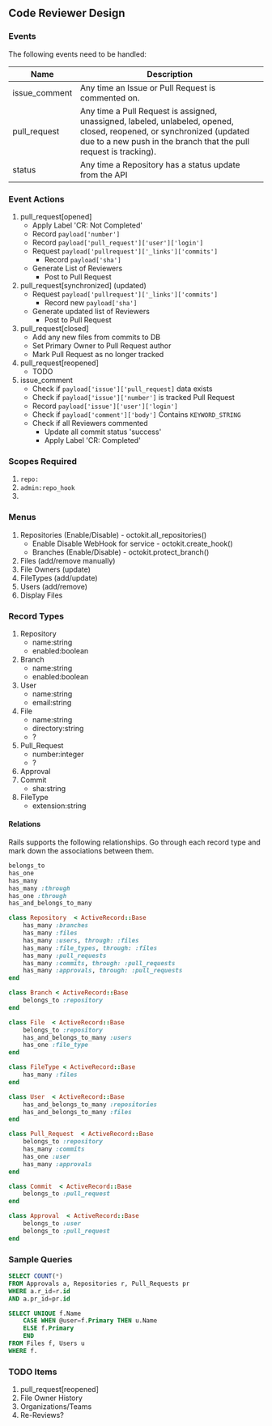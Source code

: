 ## Code Reviewer Design

### Events
The following events need to be handled:

Name | Description
---- | ------------
issue_comment | Any time an Issue or Pull Request is commented on.
pull_request | Any time a Pull Request is assigned, unassigned, labeled, unlabeled, opened, closed, reopened, or synchronized (updated due to a new push in the branch that the pull request is tracking).
status | Any time a Repository has a status update from the API

### Event Actions
1. pull_request[opened]
    * Apply Label 'CR: Not Completed'
    * Record `payload['number']`
    * Record `payload['pull_request']['user']['login']`
    * Request `payload['pullrequest']['_links']['commits']`
        * Record `payload['sha']`
    * Generate List of Reviewers
        * Post to Pull Request
1. pull_request[synchronized] (updated)
    * Request `payload['pullrequest']['_links']['commits']`
        * Record new `payload['sha']`
    * Generate updated list of Reviewers
        * Post to Pull Request
1. pull_request[closed]
    * Add any new files from commits to DB
    * Set Primary Owner to Pull Request author
    * Mark Pull Request as no longer tracked
1. pull_request[reopened]
    * TODO
1. issue_comment
    * Check if `payload['issue']['pull_request]` data exists
    * Check if `payload['issue']['number']` is tracked Pull Request
    * Record `payload['issue']['user']['login']`
    * Check if `payload['comment']['body']` Contains `KEYWORD_STRING`
    * Check if all Reviewers commented
        * Update all commit status 'success'
        * Apply Label 'CR: Completed'

### Scopes Required
1. `repo:`
1. `admin:repo_hook`
1.

### Menus
1. Repositories (Enable/Disable) - octokit.all_repositories()
    * Enable Disable WebHook for service - octokit.create_hook()
    * Branches (Enable/Disable) - octokit.protect_branch()
1. Files (add/remove manually)
1. File Owners (update)
1. FileTypes (add/update)
1. Users (add/remove)
1. Display Files

### Record Types
1. Repository
    - name:string
    - enabled:boolean
1. Branch
    - name:string
    - enabled:boolean
1. User
    - name:string
    - email:string
1. File
    - name:string
    - directory:string
    - ?
1. Pull_Request
    - number:integer
    - ?
1. Approval
1. Commit
    - sha:string
1. FileType
    - extension:string

#### Relations
Rails supports the following relationships. Go through each record type and mark down the associations between them.
```ruby
belongs_to
has_one
has_many
has_many :through
has_one :through
has_and_belongs_to_many
```
``` ruby
class Repository  < ActiveRecord::Base
    has_many :branches
    has_many :files
    has_many :users, through: :files
    has_many :file_types, through: :files
    has_many :pull_requests
    has_many :commits, through: :pull_requests
    has_many :approvals, through: :pull_requests
end

class Branch < ActiveRecord::Base
    belongs_to :repository
end

class File  < ActiveRecord::Base
    belongs_to :repository
    has_and_belongs_to_many :users
    has_one :file_type
end

class FileType < ActiveRecord::Base
    has_many :files
end

class User  < ActiveRecord::Base
    has_and_belongs_to_many :repositories
    has_and_belongs_to_many :files
end

class Pull_Request  < ActiveRecord::Base
    belongs_to :repository
    has_many :commits
    has_one :user
    has_many :approvals
end

class Commit  < ActiveRecord::Base
    belongs_to :pull_request
end

class Approval  < ActiveRecord::Base
    belongs_to :user
    belongs_to :pull_request
end
```

### Sample Queries
```SQL
SELECT COUNT(*)
FROM Approvals a, Repositories r, Pull_Requests pr
WHERE a.r_id=r.id
AND a.pr_id=pr.id

SELECT UNIQUE f.Name
    CASE WHEN @user=f.Primary THEN u.Name
    ELSE f.Primary
    END
FROM Files f, Users u
WHERE f.
```

### TODO Items
1. pull_request[reopened]
1. File Owner History
1. Organizations/Teams
1. Re-Reviews?
